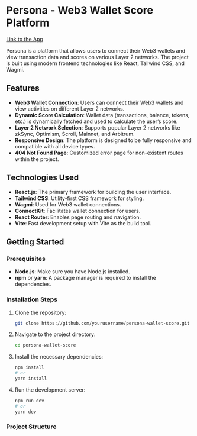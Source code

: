 # Persona - Web3 Wallet Score Platform

[Link to the App](https://persona-khaki.vercel.app/)

Persona is a platform that allows users to connect their Web3 wallets and view transaction data and scores on various Layer 2 networks. The project is built using modern frontend technologies like React, Tailwind CSS, and Wagmi.

## Features
- **Web3 Wallet Connection**: Users can connect their Web3 wallets and view activities on different Layer 2 networks.
- **Dynamic Score Calculation**: Wallet data (transactions, balance, tokens, etc.) is dynamically fetched and used to calculate the user’s score.
- **Layer 2 Network Selection**: Supports popular Layer 2 networks like zkSync, Optimism, Scroll, Mainnet, and Arbitrum.
- **Responsive Design**: The platform is designed to be fully responsive and compatible with all device types.
- **404 Not Found Page**: Customized error page for non-existent routes within the project.

## Technologies Used
- **React.js**: The primary framework for building the user interface.
- **Tailwind CSS**: Utility-first CSS framework for styling.
- **Wagmi**: Used for Web3 wallet connections.
- **ConnectKit**: Facilitates wallet connection for users.
- **React Router**: Enables page routing and navigation.
- **Vite**: Fast development setup with Vite as the build tool.

## Getting Started

### Prerequisites
- **Node.js**: Make sure you have Node.js installed.
- **npm** or **yarn**: A package manager is required to install the dependencies.

### Installation Steps
1. Clone the repository:
    ```bash
    git clone https://github.com/yourusername/persona-wallet-score.git
    ```

2. Navigate to the project directory:
    ```bash
    cd persona-wallet-score
    ```

3. Install the necessary dependencies:
    ```bash
    npm install
    # or
    yarn install
    ```

4. Run the development server:
    ```bash
    npm run dev
    # or
    yarn dev
    ```

### Project Structure

